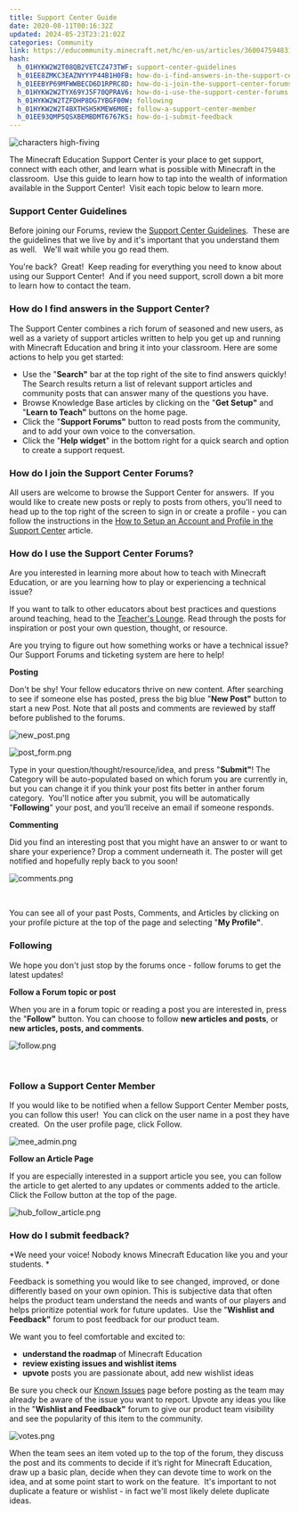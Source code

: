 ```yaml
---
title: Support Center Guide
date: 2020-08-11T00:16:32Z
updated: 2024-05-23T23:21:02Z
categories: Community
link: https://educommunity.minecraft.net/hc/en-us/articles/360047594831-Support-Center-Guide
hash:
  h_01HYKW2W2T08QB2VETCZ473TWF: support-center-guidelines
  h_01EE8ZMKC3EAZNYYYP44B1H0FB: how-do-i-find-answers-in-the-support-center
  h_01EEBYP69MFWWBECD6D1RPRC8D: how-do-i-join-the-support-center-forums
  h_01HYKW2W2TYX69YJ5F70QPRAV6: how-do-i-use-the-support-center-forums
  h_01HYKW2W2TZFDHP8DG7YBGF00W: following
  h_01HYKW2W2T4BXTHSH5KMEW6M0E: follow-a-support-center-member
  h_01EE93QMP5QSXBEMBDMT6767KS: how-do-i-submit-feedback
---
```


![characters high-fiving](https://educommunity.minecraft.net/hc/article_attachments/360065114891)

The Minecraft Education Support Center is your place to get support, connect with each other, and learn what is possible with Minecraft in the classroom.  Use this guide to learn how to tap into the wealth of information available in the Support Center!  Visit each topic below to learn more. 

### Support Center Guidelines

Before joining our Forums, review the [Support Center Guidelines](./Support-Center-Guidelines.md).  These are the guidelines that we live by and it's important that you understand them as well.   We'll wait while you go read them.

You're back?  Great!  Keep reading for everything you need to know about using our Support Center!  And if you need support, scroll down a bit more to learn how to contact the team.

### How do I find answers in the Support Center?

The Support Center combines a rich forum of seasoned and new users, as well as a variety of support articles written to help you get up and running with Minecraft Education and bring it into your classroom. Here are some actions to help you get started:

- Use the "**Search"** bar at the top right of the site to find answers quickly!  The Search results return a list of relevant support articles and community posts that can answer many of the questions you have. 
- Browse Knowledge Base articles by clicking on the "**Get Setup"** and "**Learn to Teach"** buttons on the home page.
- Click the "**Support Forums"** button to read posts from the community, and to add your own voice to the conversation. 
- Click the "**Help widget**" in the bottom right for a quick search and option to create a support request.

### How do I join the Support Center Forums?

All users are welcome to browse the Support Center for answers.  If you would like to create new posts or reply to posts from others, you'll need to head up to the top right of the screen to sign in or create a profile - you can follow the instructions in the [How to Setup an Account and Profile in the Support Center](https://educommunity.minecraft.net/hc/en-us/articles/360044928792) article.

### How do I use the Support Center Forums?

Are you interested in learning more about how to teach with Minecraft Education, or are you learning how to play or experiencing a technical issue? 

If you want to talk to other educators about best practices and questions around teaching, head to the [Teacher's Lounge](https://aka.ms/mcteacherslounge). Read through the posts for inspiration or post your own question, thought, or resource. 

Are you trying to figure out how something works or have a technical issue? Our Support Forums and ticketing system are here to help!

**Posting**

Don't be shy! Your fellow educators thrive on new content. After searching to see if someone else has posted, press the big blue "**New Post"** button to start a new Post. Note that all posts and comments are reviewed by staff before published to the forums. 

![new_post.png](https://educommunity.minecraft.net/hc/article_attachments/360065114811)

![post_form.png](https://educommunity.minecraft.net/hc/article_attachments/360064933492)

Type in your question/thought/resource/idea, and press "**Submit"**! The Category will be auto-populated based on which forum you are currently in, but you can change it if you think your post fits better in anther forum category.  You'll notice after you submit, you will be automatically "**Following**" your post, and you'll receive an email if someone responds. 

**Commenting**

Did you find an interesting post that you might have an answer to or want to share your experience? Drop a comment underneath it. The poster will get notified and hopefully reply back to you soon! 

![comments.png](https://educommunity.minecraft.net/hc/article_attachments/360065114851)

 

You can see all of your past Posts, Comments, and Articles by clicking on your profile picture at the top of the page and selecting "**My Profile"**.

### Following

We hope you don't just stop by the forums once - follow forums to get the latest updates!

**Follow a Forum topic or post**

When you are in a forum topic or reading a post you are interested in, press the "**Follow"** button. You can choose to follow **new articles and posts**, or **new articles, posts, and comments**.

![follow.png](https://educommunity.minecraft.net/hc/article_attachments/360064933552)

 

### Follow a Support Center Member

If you would like to be notified when a fellow Support Center Member posts, you can follow this user!  You can click on the user name in a post they have created.  On the user profile page, click Follow.

![mee_admin.png](https://educommunity.minecraft.net/hc/article_attachments/360064933572)

**Follow an Article Page**

If you are especially interested in a support article you see, you can follow the article to get alerted to any updates or comments added to the article.  Click the Follow button at the top of the page.

![hub_follow_article.png](https://educommunity.minecraft.net/hc/article_attachments/360066032991)

### How do I submit feedback?

*We need your voice! Nobody knows Minecraft Education like you and your students. *

Feedback is something you would like to see changed, improved, or done differently based on your own opinion. This is subjective data that often helps the product team understand the needs and wants of our players and helps prioritize potential work for future updates.  Use the "**Wishlist and Feedback"** forum to post feedback for our product team.

We want you to feel comfortable and excited to:

- **understand the roadmap** of Minecraft Education
- **review existing issues and wishlist items** 
- **upvote** posts you are passionate about, add new wishlist ideas

Be sure you check our [Known Issues](../Troubleshooting/Known-Issues-on-PC.md) page before posting as the team may already be aware of the issue you want to report. Upvote any ideas you like in the "**Wishlist and Feedback"** forum to give our product team visibility and see the popularity of this item to the community.  

![votes.png](https://educommunity.minecraft.net/hc/article_attachments/360064933612)

When the team sees an item voted up to the top of the forum, they discuss the post and its comments to decide if it’s right for Minecraft Education, draw up a basic plan, decide when they can devote time to work on the idea, and at some point start to work on the feature.  It's important to not duplicate a feature or wishlist - in fact we'll most likely delete duplicate ideas.
